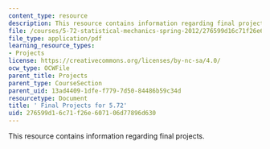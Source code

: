 ```yaml
---
content_type: resource
description: This resource contains information regarding final projects.
file: /courses/5-72-statistical-mechanics-spring-2012/276599d16c71f26e607106d77896d630_MIT5_72S12_finalProjects.pdf
file_type: application/pdf
learning_resource_types:
- Projects
license: https://creativecommons.org/licenses/by-nc-sa/4.0/
ocw_type: OCWFile
parent_title: Projects
parent_type: CourseSection
parent_uid: 13ad4409-1dfe-f779-7d50-84486b59c34d
resourcetype: Document
title: ' Final Projects for 5.72'
uid: 276599d1-6c71-f26e-6071-06d77896d630
---
```

This resource contains information regarding final projects.